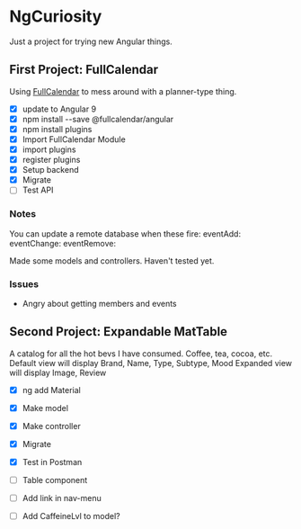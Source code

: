 # NgCuriosity
Just a project for trying new Angular things.

## First Project: FullCalendar
Using [FullCalendar](https://fullcalendar.io/docs/angular) to mess around with a planner-type thing. 

- [x] update to Angular 9
- [x] npm install --save @fullcalendar/angular 
- [x] npm install plugins
- [x] Import FullCalendar Module 
- [x] import plugins 
- [x] register plugins
- [x] Setup backend 
- [x] Migrate
- [ ] Test API

### Notes
  You can update a remote database when these fire:
    eventAdd:
    eventChange:
    eventRemove:

  Made some models and controllers. Haven't tested yet.

### Issues
  - Angry about getting members and events

## Second Project: Expandable MatTable
A catalog for all the hot bevs I have consumed. Coffee, tea, cocoa, etc.
Default view will display Brand, Name, Type, Subtype, Mood
Expanded view will display Image, Review

- [x] ng add Material
- [x] Make model
- [x] Make controller
- [x] Migrate
- [x] Test in Postman
- [ ] Table component
- [ ] Add link in nav-menu
- [ ] Add CaffeineLvl to model?

